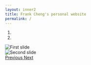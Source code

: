 ```yaml
---
layout: inner2
title: Frank Cheng's personal website 
permalink: /
---
```


<div id="carousel-example-generic" class="carousel slide" data-ride="carousel">
  <ol class="carousel-indicators">
    <li data-target="#carousel-example-generic" data-slide-to="0" class="active"></li>
    <li data-target="#carousel-example-generic" data-slide-to="1"></li>
  </ol>
  <div class="carousel-inner" role="listbox">
    <div class="carousel-item active">
      <img src="/images/s-hiv.gif" alt="First slide">
    </div>
    <div class="carousel-item">
      <img src="/images/c-hiv.gif" alt="Second slide">
    </div>
  </div>
  <a class="left carousel-control" href="#carousel-example-generic" role="button" data-slide="prev">
    <span class="icon-prev" aria-hidden="true"></span>
    <span class="sr-only">Previous</span>
  </a>
  <a class="right carousel-control" href="#carousel-example-generic" role="button" data-slide="next">
    <span class="icon-next" aria-hidden="true"></span>
    <span class="sr-only">Next</span>
  </a>
</div>
